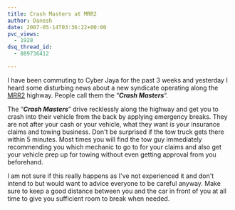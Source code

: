 ```yaml
---
title: Crash Masters at MRR2
author: Danesh
date: 2007-05-14T03:36:22+00:00
pvc_views:
  - 1928
dsq_thread_id:
  - 889736412

---
```

I have been commuting to Cyber Jaya for the past 3 weeks and yesterday I heard some disturbing news about a new syndicate operating along the [MRR2][1] highway. People call them the &#8220;_**Crash Masters**_&#8220;.

The &#8220;_**Crash Masters**_&#8221; drive recklessly along the highway and get you to crash into their vehicle from the back by applying emergency breaks. They are not after your cash or your vehicle, what they want is your insurance claims and towing business. Don't be surprised if the tow truck gets there within 5 minutes. Most times you will find the tow guy immediately recommending you which mechanic to go to for your claims and also get your vehicle prep up for towing without even getting approval from you beforehand.

I am not sure if this really happens as I've not experienced it and don't intend to but would want to advice everyone to be careful anyway. Make sure to keep a good distance between you and the car in front of you at all time to give you sufficient room to break when needed.

 [1]: http://en.wikipedia.org/wiki/Kuala_Lumpur_Middle_Ring_Road_2
